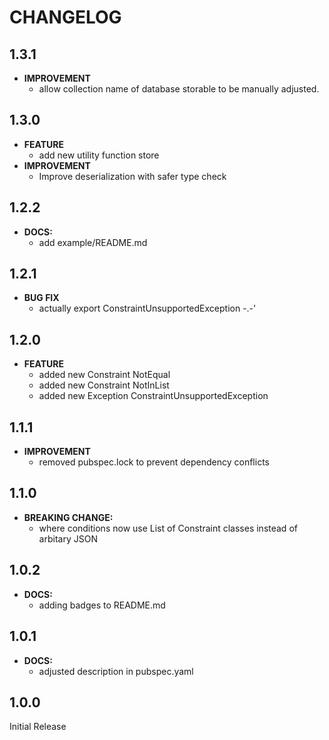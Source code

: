 # CHANGELOG
## 1.3.1
 - **IMPROVEMENT**
   - allow collection name of database storable to be manually adjusted.
## 1.3.0
 - **FEATURE**
   - add new utility function store
 - **IMPROVEMENT**
   - Improve deserialization with safer type check
  
## 1.2.2
 - **DOCS:** 
    - add example/README.md

## 1.2.1
 - **BUG FIX**
   - actually export ConstraintUnsupportedException -.-'

## 1.2.0
 - **FEATURE**
    - added new Constraint NotEqual
    - added new Constraint NotInList
    - added new Exception ConstraintUnsupportedException

## 1.1.1
 - **IMPROVEMENT**
    - removed pubspec.lock to prevent dependency conflicts
    
## 1.1.0
 - **BREAKING CHANGE:**
   - where conditions now use List of Constraint classes instead of arbitary JSON

## 1.0.2
 - **DOCS:** 
    - adding badges to README.md

## 1.0.1
 - **DOCS:** 
    - adjusted description in pubspec.yaml

## 1.0.0
Initial Release